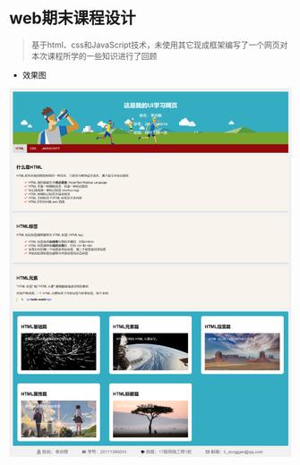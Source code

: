 # web期末课程设计

> 基于html、css和JavaScript技术，未使用其它现成框架编写了一个网页对本次课程所学的一些知识进行了回顾

+ 效果图

![主界面效果图](.\display\main.png)